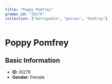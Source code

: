 ```yaml
---
title: "Poppy Pomfrey"
gramps_id: "I0279"
collection: ["Harrypedia", "person", "Pomfrey"]
---
```


# Poppy Pomfrey

## Basic Information

- **ID**: I0279
- **Gender**: Female

